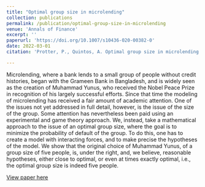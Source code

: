 ```yaml
---
title: "Optimal group size in microlending"
collection: publications
permalink: /publication/optimal-group-size-in-microlending
venue: 'Annals of Finance'
excerpt: ''
paperurl: 'https://doi.org/10.1007/s10436-020-00382-0'
date: 2022-03-01
citation: 'Protter, P., Quintos, A. Optimal group size in microlending. <i>Ann Finance</i> 18, 121–132 (2022).'

---
```


Microlending, where a bank lends to a small group of people without credit histories, began with the Grameen Bank in Bangladesh, and is widely seen as the creation of Muhammad Yunus, who received the Nobel Peace Prize in recognition of his largely successful efforts. Since that time the modeling of microlending has received a fair amount of academic attention. One of the issues not yet addressed in full detail, however, is the issue of the size of the group. Some attention has nevertheless been paid using an experimental and game theory approach. We, instead, take a mathematical approach to the issue of an optimal group size, where the goal is to minimize the probability of default of the group. To do this, one has to create a model with interacting forces, and to make precise the hypotheses of the model. We show that the original choice of Muhammad Yunus, of a group size of five people, is, under the right, and, we believe, reasonable hypotheses, either close to optimal, or even at times exactly optimal, i.e., the optimal group size is indeed five people.

[View paper here](https://doi.org/10.1007/s10436-020-00382-0)
